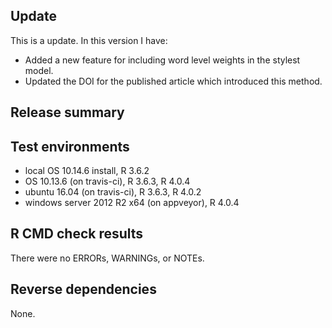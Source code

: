 ## Update

This is a update. In this version I have:

* Added a new feature for including word level weights in the stylest model.
* Updated the DOI for the published article which introduced this method.


## Release summary

## Test environments
* local OS 10.14.6 install, R 3.6.2
* OS 10.13.6 (on travis-ci), R 3.6.3, R 4.0.4
* ubuntu 16.04 (on travis-ci), R 3.6.3, R 4.0.2
* windows server 2012 R2 x64 (on appveyor), R 4.0.4

## R CMD check results
There were no ERRORs, WARNINGs, or NOTEs.

## Reverse dependencies

None.
